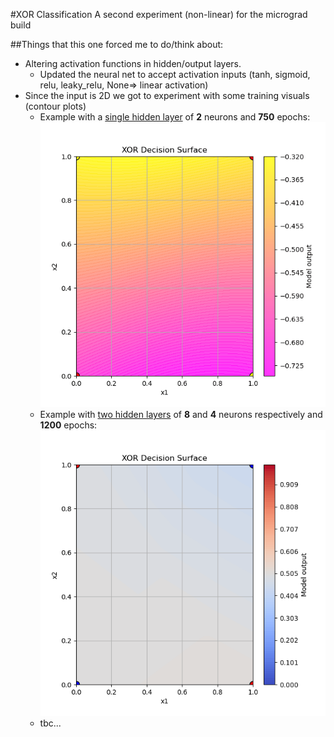 #XOR Classification
A second experiment (non-linear) for the micrograd build

##Things that this one forced me to do/think about:
  - Altering activation functions in hidden/output layers.
      - Updated the neural net to accept activation inputs (tanh, sigmoid, relu, leaky_relu, None=> linear activation)
  - Since the input is 2D we got to experiment with some training visuals (contour plots)
      - Example with a <ins>single hidden layer</ins> of **2** neurons and **750** epochs:  ![Simple Example](xor_decision_surface_2neuronhidden.gif)
      - Example with <ins>two hidden layers</ins> of **8** and **4** neurons respectively and **1200** epochs: ![More layers...more fun](xor_decision_surface_8nhl_4nhl_1200_epochs.gif)
      - tbc...
